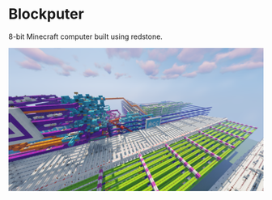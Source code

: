 # Blockputer
8-bit Minecraft computer built using redstone.

![Screenshot](https://github.com/fordcars/Blockputer/blob/main/misc/screenshot.png?raw=true)
